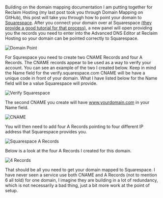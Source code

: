 Building on the domain mapping documentation I am putting together for Reclaim Hosting (my last post took you through Domain Mapping on GitHub), this post will take you through how to point your domain to [Squarespace](https://squarespace.com). After you connect your domain over at Squarespace [(they provide a good tutorial for that process)](https://support.squarespace.com/hc/en-us/articles/205812378-Connecting-a-domain-to-your-Squarespace-site), a new panel will open providing you the records you need to enter into the Advanced DNS Editor at Reclaim Hosting so your domain can be pointed correctly to Squarespace.

![Domain Point](http://imgur.com/95Ciw3s.png)

For Squrespace you need to create two CNAME Records and four A Records. The CNAME records appear to be used as a way to verify your account. You can see an example of the two I created below. Keep in mind the Name field for the verify.squarespace.com CNAME will be have a unique code in front of your domain. What I have listed below for the Name field will be a value Squarespace will provide.

![Verify Squarespace](http://imgur.com/eX1xdnb.png)

The second CNAME you create will have www.yourdomain.com in your Name field.

![CNAME](http://imgur.com/9uLLdXs.png)

You will then need to add four A Records pointing to four different IP address that Squarespace provides you.

![Squarespace A Records](http://imgur.com/JS4FhEx.png)

Below is a look at the four A Records I created for this domain.

![4 Records](http://imgur.com/2EqAthY.png)

That should be all you need to get your domain mapped to Squarespace. I have never seen a service use both CNAME and A Records (not to mention 6 all told) for one domain, I imagine  they are building in a lot of redundancy, which is not necessarily a bad thing, just a bit more work at the point of setup.